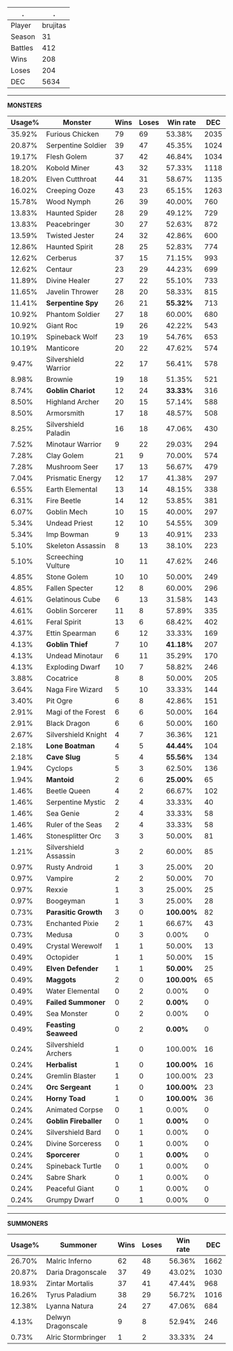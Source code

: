 .|.
|-|-
Player|brujitas
Season|31
Battles|412
Wins|208
Loses|204
DEC|5634

---
**MONSTERS**

Usage%|Monster|Wins|Loses|Win rate|DEC|
-|-|-|-|-|-|
35.92%|Furious Chicken|79|69|53.38%|2035|
20.87%|Serpentine Soldier|39|47|45.35%|1024|
19.17%|Flesh Golem|37|42|46.84%|1034|
18.20%|Kobold Miner|43|32|57.33%|1118|
18.20%|Elven Cutthroat|44|31|58.67%|1135|
16.02%|Creeping Ooze|43|23|65.15%|1263|
15.78%|Wood Nymph|26|39|40.00%|760|
13.83%|Haunted Spider|28|29|49.12%|729|
13.83%|Peacebringer|30|27|52.63%|872|
13.59%|Twisted Jester|24|32|42.86%|600|
12.86%|Haunted Spirit|28|25|52.83%|774|
12.62%|Cerberus|37|15|71.15%|993|
12.62%|Centaur|23|29|44.23%|699|
11.89%|Divine Healer|27|22|55.10%|733|
11.65%|Javelin Thrower|28|20|58.33%|815|
11.41%|**Serpentine Spy**|26|21|**55.32%**|713|
10.92%|Phantom Soldier|27|18|60.00%|680|
10.92%|Giant Roc|19|26|42.22%|543|
10.19%|Spineback Wolf|23|19|54.76%|653|
10.19%|Manticore|20|22|47.62%|574|
9.47%|Silvershield Warrior|22|17|56.41%|578|
8.98%|Brownie|19|18|51.35%|521|
8.74%|**Goblin Chariot**|12|24|**33.33%**|316|
8.50%|Highland Archer|20|15|57.14%|588|
8.50%|Armorsmith|17|18|48.57%|508|
8.25%|Silvershield Paladin|16|18|47.06%|430|
7.52%|Minotaur Warrior|9|22|29.03%|294|
7.28%|Clay Golem|21|9|70.00%|574|
7.28%|Mushroom Seer|17|13|56.67%|479|
7.04%|Prismatic Energy|12|17|41.38%|297|
6.55%|Earth Elemental|13|14|48.15%|338|
6.31%|Fire Beetle|14|12|53.85%|381|
6.07%|Goblin Mech|10|15|40.00%|297|
5.34%|Undead Priest|12|10|54.55%|309|
5.34%|Imp Bowman|9|13|40.91%|233|
5.10%|Skeleton Assassin|8|13|38.10%|223|
5.10%|Screeching Vulture|10|11|47.62%|246|
4.85%|Stone Golem|10|10|50.00%|249|
4.85%|Fallen Specter|12|8|60.00%|296|
4.61%|Gelatinous Cube|6|13|31.58%|143|
4.61%|Goblin Sorcerer|11|8|57.89%|335|
4.61%|Feral Spirit|13|6|68.42%|402|
4.37%|Ettin Spearman|6|12|33.33%|169|
4.13%|**Goblin Thief**|7|10|**41.18%**|207|
4.13%|Undead Minotaur|6|11|35.29%|170|
4.13%|Exploding Dwarf|10|7|58.82%|246|
3.88%|Cocatrice|8|8|50.00%|205|
3.64%|Naga Fire Wizard|5|10|33.33%|144|
3.40%|Pit Ogre|6|8|42.86%|151|
2.91%|Magi of the Forest|6|6|50.00%|164|
2.91%|Black Dragon|6|6|50.00%|160|
2.67%|Silvershield Knight|4|7|36.36%|121|
2.18%|**Lone Boatman**|4|5|**44.44%**|104|
2.18%|**Cave Slug**|5|4|**55.56%**|134|
1.94%|Cyclops|5|3|62.50%|136|
1.94%|**Mantoid**|2|6|**25.00%**|65|
1.46%|Beetle Queen|4|2|66.67%|102|
1.46%|Serpentine Mystic|2|4|33.33%|40|
1.46%|Sea Genie|2|4|33.33%|58|
1.46%|Ruler of the Seas|2|4|33.33%|58|
1.46%|Stonesplitter Orc|3|3|50.00%|81|
1.21%|Silvershield Assassin|3|2|60.00%|85|
0.97%|Rusty Android|1|3|25.00%|20|
0.97%|Vampire|2|2|50.00%|70|
0.97%|Rexxie|1|3|25.00%|25|
0.97%|Boogeyman|1|3|25.00%|28|
0.73%|**Parasitic Growth**|3|0|**100.00%**|82|
0.73%|Enchanted Pixie|2|1|66.67%|43|
0.73%|Medusa|0|3|0.00%|0|
0.49%|Crystal Werewolf|1|1|50.00%|13|
0.49%|Octopider|1|1|50.00%|15|
0.49%|**Elven Defender**|1|1|**50.00%**|25|
0.49%|**Maggots**|2|0|**100.00%**|65|
0.49%|Water Elemental|0|2|0.00%|0|
0.49%|**Failed Summoner**|0|2|**0.00%**|0|
0.49%|Sea Monster|0|2|0.00%|0|
0.49%|**Feasting Seaweed**|0|2|**0.00%**|0|
0.24%|Silvershield Archers|1|0|100.00%|16|
0.24%|**Herbalist**|1|0|**100.00%**|16|
0.24%|Gremlin Blaster|1|0|100.00%|23|
0.24%|**Orc Sergeant**|1|0|**100.00%**|23|
0.24%|**Horny Toad**|1|0|**100.00%**|36|
0.24%|Animated Corpse|0|1|0.00%|0|
0.24%|**Goblin Fireballer**|0|1|**0.00%**|0|
0.24%|Silvershield Bard|0|1|0.00%|0|
0.24%|Divine Sorceress|0|1|0.00%|0|
0.24%|**Sporcerer**|0|1|**0.00%**|0|
0.24%|Spineback Turtle|0|1|0.00%|0|
0.24%|Sabre Shark|0|1|0.00%|0|
0.24%|Peaceful Giant|0|1|0.00%|0|
0.24%|Grumpy Dwarf|0|1|0.00%|0|

---
**SUMMONERS**

Usage%|Summoner|Wins|Loses|Win rate|DEC|
-|-|-|-|-|-|
26.70%|Malric Inferno|62|48|56.36%|1662|
20.87%|Daria Dragonscale|37|49|43.02%|1030|
18.93%|Zintar Mortalis|37|41|47.44%|968|
16.26%|Tyrus Paladium|38|29|56.72%|1016|
12.38%|Lyanna Natura|24|27|47.06%|684|
4.13%|Delwyn Dragonscale|9|8|52.94%|246|
0.73%|Alric Stormbringer|1|2|33.33%|24|
